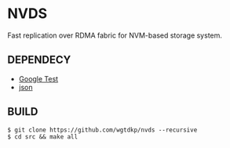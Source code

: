 
[Google Test]: https://github.com/google/googletest
[json]: https://github.com/nlohmann/json

# NVDS

Fast replication over RDMA fabric for NVM-based storage system.

## DEPENDECY

+ [Google Test]
+ [json]

## BUILD

```shell
$ git clone https://github.com/wgtdkp/nvds --recursive
$ cd src && make all
```
